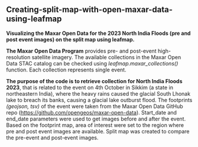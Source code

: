 ## Creating-split-map-with-open-maxar-data-using-leafmap

**Visualizing the Maxar Open Data for the 2023 North India Floods (pre and post event images) on the split map using leafmap.**

**The Maxar Open Data Program** provides pre- and post-event high-resolution satellite imagery. The available collections in the Maxar Open Data STAC catalog can be checked using _leafmap.maxar_collections()_ function. Each collection represents single event. 

**The purpose of the code is to retrieve collection for North India Floods 2023**, that is related to the event on 4th October in Sikkim (a state in northeastern India), where the heavy rains caused the glacial South Lhonak lake to breach its banks, causing a glacial lake outburst flood. The footprints _(geojson, tsv)_ of the event were taken from the Maxar Open Data GitHub repo (https://github.com/opengeos/maxar-open-data). Start_date and end_date parameters were used to get images before and after the event. Based on the footprint map, area of interest were set to the region where pre and post event images are available. Split map was created to compare the pre-event and post-event images.
